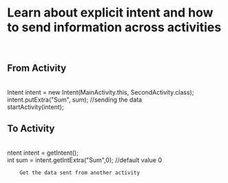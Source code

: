 <H1>Learn about explicit intent and how to send information across activities</H1> <br>

<H2>From Activity</H2> <br>
Intent intent = new Intent(MainActivity.this, SecondActivity.class); <br>
                intent.putExtra("Sum", sum); //sending the data  <br>
                startActivity(intent);  <br>


<H2>To Activity</H2> <br>
ntent intent = getIntent(); <br>
        int sum = intent.getIntExtra("Sum",0); //default value 0 <br>

        Get the data sent from another activity
